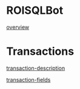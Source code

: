 # ROISQLBot
[overview](./overview.md ':include')
# Transactions

[transaction-description](./Transactions/transaction-description.md ':include')

[transaction-fields](./Transactions/transaction-table.md ':include')